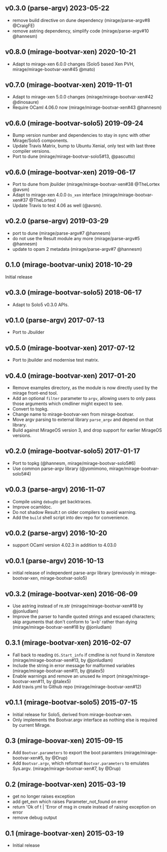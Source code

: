 ## v0.3.0 (parse-argv) 2023-05-22

* remove build directive on dune dependency (mirage/parse-argv#8 @CraigFE)
* remove astring dependency, simplify code (mirage/parse-argv#10 @hannesm)

## v0.8.0 (mirage-bootvar-xen) 2020-10-21

* Adapt to mirage-xen 6.0.0 changes (Solo5 based Xen PVH, mirage/mirage-bootvar-xen#45 @mato)

## v0.7.0 (mirage-bootvar-xen) 2019-11-01

* Adapt to mirage-xen 5.0.0 changes (mirage/mirage-bootvar-xen#42 @dinosaure)
* Require OCaml 4.06.0 now (mirage/mirage-bootvar-xen#43 @hannesm)

## v0.6.0 (mirage-bootvar-solo5) 2019-09-24

* Bump version number and dependencies to stay in sync with other Mirage/Solo5
  components.
* Update Travis Matrix, bump to Ubuntu Xenial, only test with last three
  compiler versions.
* Port to dune (mirage/mirage-bootvar-solo5#13, @pascutto)

## v0.6.0 (mirage-bootvar-xen) 2019-06-17

* Port to dune from jbuilder (mirage/mirage-bootvar-xen#38 @TheLortex @avsm)
* Adapt to mirage-xen 4.0.0 `Os_xen` interface (mirage/mirage-bootvar-xen#37 @TheLortex)
* Update Travis to test 4.06 as well (@avsm).

## v0.2.0 (parse-argv) 2019-03-29

* port to dune (mirage/parse-argv#7 @hannesm)
* do not use the Result module any more (mirage/parse-argv#5 @hannesm)
* update to opam 2 metadata (mirage/parse-argv#7 @hannesm)

## 0.1.0 (mirage-bootvar-unix) 2018-10-29

Initial release

## v0.3.0 (mirage-bootvar-solo5) 2018-06-17

* Adapt to Solo5 v0.3.0 APIs.

## v0.1.0 (parse-argv) 2017-07-13

* Port to Jbuilder

## v0.5.0 (mirage-bootvar-xen) 2017-07-12

* Port to jbuilder and modernise test matrix.

## v0.4.0 (mirage-bootvar-xen) 2017-01-20

* Remove examples directory, as the module is now directly used by the mirage front-end tool.
* Add an optional `filter` parameter to `argv`, allowing users to only pass those arguments which cmdliner might expect to see.
* Convert to topkg.
* Change name to mirage-bootvar-xen from mirage-bootvar.
* Move argv parsing to external library `parse_argv` and depend on that library.
* Build against MirageOS version 3, and drop support for earlier MirageOS versions.

## v0.2.0 (mirage-bootvar-solo5) 2017-01-17

* Port to topkg (@hannesm, mirage/mirage-bootvar-solo5#6)
* Use common parse-argv library (@yomimono, mirage/mirage-bootvar-solo5#4)

## v0.0.3 (parse-argv) 2016-11-07

* Compile using `debug`to get backtraces.
* Improve ocamldoc.
* Do not shadow Result.t on older compilers to avoid warning.
* Add the `build` shell script into dev repo for convenience.

## v0.0.2 (parse-argv) 2016-10-20

* support OCaml version 4.02.3 in addition to 4.03.0

## v0.0.1 (parse-argv) 2016-10-13

* initial release of independent parse-argv library (previously in mirage-bootvar-xen, mirage-bootvar-solo5)

## v0.3.2 (mirage-bootvar-xen) 2016-06-09

* Use astring instead of re.str (mirage/mirage-bootvar-xen#18 by @jonludlam)
* Improve the parser to handle quoted strings and escaped characters; skip arguments that don't conform to 'a=b' rather than dying (mirage/mirage-bootvar-xen#18 by @jonludlam)

## 0.3.1 (mirage-bootvar-xen) 2016-02-07

* Fall back to reading `OS.Start_info` if cmdline is not found in Xenstore (mirage/mirage-bootvar-xen#13, by @jonludlam)
* Include the string in error message for malformed variables (mirage/mirage-bootvar-xen#11, by @talex5)
* Enable warnings and remove an unused `Re` import (mirage/mirage-bootvar-xen#11, by @talex5)
* Add travis.yml to Github repo (mirage/mirage-bootvar-xen#12)

## v0.1.1 (mirage-bootvar-solo5) 2015-07-15

* Initial release for Solo5, derived from mirage-bootvar-xen.
* Only implements the Bootvar.argv interface as nothing else is required by
  current Mirage.

## 0.3 (mirage-boovar-xen) 2015-09-15

* Add `Bootvar.parameters` to export the boot paramters (mirage/mirage-bootvar-xen#5, by @Drup)
* Add `Bootvar.argv`, which reformat `Bootvar.parameters` to emulates
  Sys.argv. (mirage/mirage-bootvar-xen#7, by @Drup)

## 0.2 (mirage-bootvar-xen) 2015-03-19

* get no longer raises exception
* add get_exn which raises Parameter_not_found on error
* return 'Ok of t | 'Error of msg in create instead of raising exception on error
* remove debug output

## 0.1 (mirage-bootvar-xen) 2015-03-19

* Initial release
